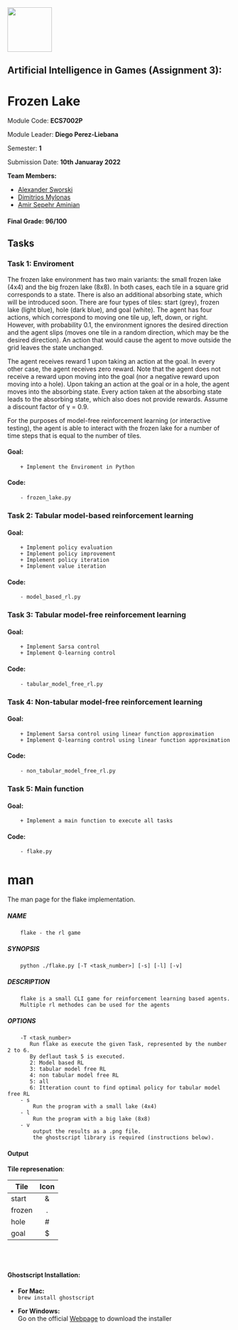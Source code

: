 <img src="https://people.bath.ac.uk/mtc47/img/collaborators/QM_Logo.png" height=100>

## Artificial Intelligence in Games (Assignment 3): 
# Frozen Lake

Module Code: **ECS7002P** 

Module Leader: **Diego Perez-Liebana**

Semester: **1**

Submission Date: **10th Januaray 2022**

__Team Members:__
* [Alexander Sworski](mailto:a.sworski@se21.qmul.ac.uk)
* [Dimitrios Mylonas](mailto:d.mylonas@se21.qmul.ac.uk)
* [Amir Sepehr Aminian](mailto:a.aminian@se21.qmul.ac.uk)

#### Final Grade: 96/100

## Tasks

### Task 1: Enviroment
The frozen lake environment has two main variants: the small frozen lake (4x4) and the big frozen lake (8x8). In both cases, each tile in a square grid corresponds to a state. There is also an additional absorbing state, which will be introduced soon. There are four types of tiles: start (grey), frozen lake (light blue), hole (dark blue), and goal (white). The agent has four actions, which correspond to moving one tile up, left, down, or right. However, with probability 0.1, the environment ignores the desired direction and the agent slips (moves one tile in a random direction, which may be the desired direction). An action that would cause the agent to move outside the grid leaves the state unchanged.

The agent receives reward 1 upon taking an action at the goal. In every other case, the agent receives zero reward. Note that the agent does not receive a reward upon moving into the goal (nor a negative reward upon moving into a hole). Upon taking an action at the goal or in a hole, the agent moves into the absorbing state. Every action taken at the absorbing state leads to the absorbing state, which also does not provide rewards. Assume a discount factor of γ = 0.9.

For the purposes of model-free reinforcement learning (or interactive testing), the agent is able to interact with the frozen lake for a number of time steps that is equal to the number of tiles.
#### Goal:
        + Implement the Enviroment in Python  
#### Code:
        - frozen_lake.py
### Task 2: Tabular model-based reinforcement learning
#### Goal:
        + Implement policy evaluation
        + Implement policy improvement
        + Implement policy iteration
        + Implement value iteration
#### Code:
        - model_based_rl.py
### Task 3: Tabular model-free reinforcement learning
#### Goal:
        + Implement Sarsa control 
        + Implement Q-learning control
#### Code:
        - tabular_model_free_rl.py
### Task 4: Non-tabular model-free reinforcement learning
#### Goal:
        + Implement Sarsa control using linear function approximation
        + Implement Q-learning control using linear function approximation
#### Code:
        - non_tabular_model_free_rl.py
### Task 5: Main function
#### Goal:
        + Implement a main function to execute all tasks
#### Code:
        - flake.py


# man
The man page for the flake implementation.

##### **NAME**
        flake - the rl game

##### **SYNOPSIS**
        python ./flake.py [-T <task_number>] [-s] [-l] [-v]

##### **DESCRIPTION**
        flake is a small CLI game for reinforcement learning based agents.
        Multiple rl methodes can be used for the agents

##### **OPTIONS**
        -T <task_number>
           Run flake as execute the given Task, represented by the number 2 to 6.
           By deflaut task 5 is executed.
           2: Model based RL
           3: tabular model free RL
           4: non tabular model free RL
           5: all
           6: Itteration count to find optimal policy for tabular model free RL
        - s
            Run the program with a small lake (4x4)
        - l
            Run the program with a big lake (8x8)
        - v
            output the results as a .png file.
            the ghostscript library is required (instructions below).


#### **Output**
**Tile represenation**:

| Tile         | Icon |
|--------------|:-----:|
| start | & |
| frozen |  . |
| hole |  # |
| goal | $ |

<br>
<br>

#### **Ghostscript Installation:**

+ **For Mac:**\
`brew install ghostscript`

+ **For Windows:**\
Go on the official [Webpage](https://ghostscript.com/releases/) to download the installer
